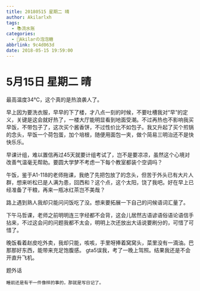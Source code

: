 ```yaml
---
title: 20180515 星期二 晴
author: Akilarlxh
tags:
  - 📚流水账
categories:
  - 🍬Akilarの泡泡糖
abbrlink: 9c4d063d
date: 2018-05-15 19:59:00
---
```

# 5月15日 星期二 晴

最高温度34℃，这个真的是热浪袭人了。

早上因为要洗衣服，早早的下了楼，才八点一刻的时候，不要吐槽我对“早”的定义，关键是这会就好热了，一楼大厅能明显看到地面受潮。不过再热也不影响我买早饭，不带包子了，这次买个酱香饼，不过性价比不如包子。我又升起了买个煎锅的念头，早饭一个荷包蛋，加个培根，随便用面包一夹，做个简易三明治还不是快快乐乐。

早课计组，难以置信再过45天就要计组考试了，岂不是要凉凉，虽然这个心境对改善气温毫无帮助。要圆大学梦不考虑一下每个教室都装个空调吗？

午饭，鉴于A1-118的老师拖课，我绝了先把包放了的念头，但苦于外头已有大片人群，想来听松已是人满为患，回西和？这个点，这个太阳，饶了我吧。好在早上已经准备了干粮，再来一瓶冰红茶岂不美哉？

路上遇到熟人我却只能问问饭吃了没。想来要拓展一下自己的问候语词汇量了。

下午马哲课，老师之前明明连三字经都不会背，这会儿居然古语谚语俗语论语信手拈来，不过这会问的问题我都不太会，明明上次还放出大话说要刷分的，可惜了可惜了。

晚饭看着赵皮吃外卖，我却只能，咳咳，手里呀捧着窝窝头，菜里没有一滴油。巴那那好东西，能带来充足饱腹感。
gta5误我，考了一晚上驾照。结果我还是不会开直升飞机。

题外话
```
睡前还是有干一件像样的事的，那就是写日记了。
```
